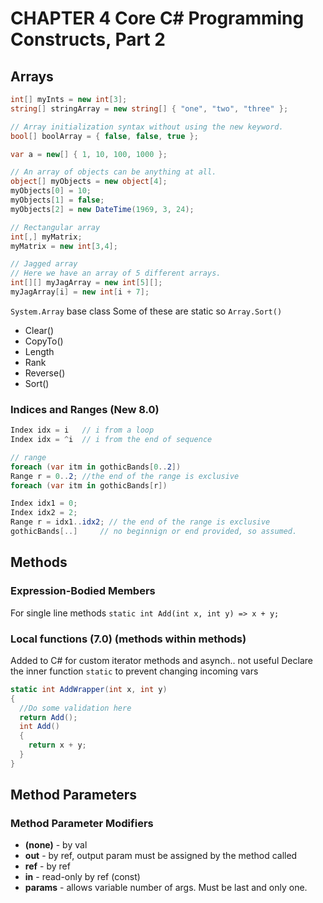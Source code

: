 # CHAPTER 4 Core C# Programming Constructs, Part 2

## Arrays

```C#
int[] myInts = new int[3];
string[] stringArray = new string[] { "one", "two", "three" };

// Array initialization syntax without using the new keyword.
bool[] boolArray = { false, false, true };

var a = new[] { 1, 10, 100, 1000 };

// An array of objects can be anything at all.
object[] myObjects = new object[4];
myObjects[0] = 10;
myObjects[1] = false;
myObjects[2] = new DateTime(1969, 3, 24);

// Rectangular array
int[,] myMatrix;
myMatrix = new int[3,4];

// Jagged array
// Here we have an array of 5 different arrays.
int[][] myJagArray = new int[5][];
myJagArray[i] = new int[i + 7];

```

`System.Array` base class
Some of these are static so `Array.Sort()`
- Clear()
- CopyTo()
- Length
- Rank
- Reverse()
- Sort()

### Indices and Ranges (New 8.0)
```C#
Index idx = i   // i from a loop
Index idx = ^i  // i from the end of sequence 

// range
foreach (var itm in gothicBands[0..2])
Range r = 0..2; //the end of the range is exclusive
foreach (var itm in gothicBands[r])

Index idx1 = 0;
Index idx2 = 2;
Range r = idx1..idx2; // the end of the range is exclusive
gothicBands[..]     // no beginnign or end provided, so assumed.  
```

## Methods

### Expression-Bodied Members
For single line methods `static int Add(int x, int y) => x + y;`

### Local functions (7.0) (methods within methods)
Added to C# for custom iterator methods and asynch.. not useful
Declare the inner function `static` to prevent changing incoming vars
```C#
static int AddWrapper(int x, int y)
{
  //Do some validation here
  return Add();
  int Add()
  {
    return x + y;
  }
}
```

## Method Parameters
### Method Parameter Modifiers
- __(none)__ - by val
- __out__  - by ref, output param must be assigned by the method called
- **ref** - by ref
- **in** - read-only by ref (const)
- **params** - allows variable number of args. Must be last and only one.






